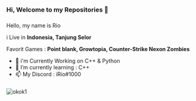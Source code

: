 ### Hi, Welcome to my Repositories 👋

###
Hello, my name is Rio

i Live in **Indonesia, Tanjung Selor**

Favorit Games : **Point blank, Growtopia, Counter-Strike Nexon Zombies**
- 🔭 i'm Currently Working on C++ & Python
- 🌱 I’m currently learning : C++
- 📫 My Discord : iRio#1000
###
![okok1](https://user-images.githubusercontent.com/68218339/120883286-f0febc00-c60e-11eb-94a5-88a52e4a894d.gif)
